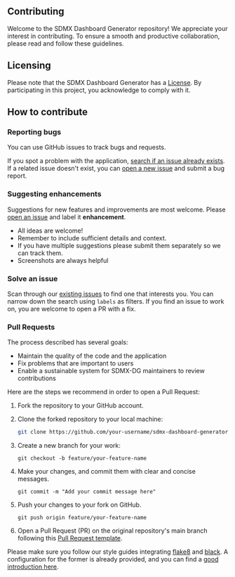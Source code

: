 ## Contributing

Welcome to the SDMX Dashboard Generator repository! We appreciate your interest in contributing. To ensure a smooth and productive collaboration, please read and follow these guidelines.

## Licensing

Please note that the SDMX Dashboard Generator has a [License](LICENCE.pdf). By participating in this project, you acknowledge to comply with it.

## How to contribute

### Reporting bugs

You can use GitHub issues to track bugs and requests.

If you spot a problem with the application, [search if an issue already exists](https://github.com/bis-med-it/SDMX-dashboard-generator/issues). If a related issue doesn't exist, you can [open a new issue](https://github.com/bis-med-it/SDMX-dashboard-generator/issues/new) and submit a bug report.

### Suggesting enhancements

Suggestions for new features and improvements are most welcome. Please [open an issue](https://github.com/bis-med-it/SDMX-dashboard-generator/issues/new) and label it **enhancement**.

- All ideas are welcome!
- Remember to include sufficient details and context.
- If you have multiple suggestions please submit them separately so we can track them.
- Screenshots are always helpful

### Solve an issue

Scan through our [existing issues](https://github.com/bis-med-it/SDMX-dashboard-generator/issues) to find one that interests you. You can narrow down the search using `labels` as filters.
If you find an issue to work on, you are welcome to open a PR with a fix.

### Pull Requests

The process described has several goals:

- Maintain the quality of the code and the application
- Fix problems that are important to users
- Enable a sustainable system for SDMX-DG maintainers to review contributions

Here are the steps we recommend in order to open a Pull Request:

1. Fork the repository to your GitHub account.

2. Clone the forked repository to your local machine:

   ```bash
   git clone https://github.com/your-username/sdmx-dashboard-generator.git
   ```
3. Create a new branch for your work:

    ```
    git checkout -b feature/your-feature-name
    ```

4. Make your changes, and commit them with clear and concise messages.

    ```
    git commit -m "Add your commit message here"
    ```

5. Push your changes to your fork on GitHub.

    ```
    git push origin feature/your-feature-name
    ```

6. Open a Pull Request (PR) on the original repository's main branch following this [Pull Request template](../.github/PULL_REQUEST_TEMPLATE/pull_request_template.md).

Please make sure you follow our style guides integrating [flake8](https://flake8.pycqa.org/en/latest/) and [black](https://black.readthedocs.io/en/stable/index.html). A configuration for the former is already provided, and you can find a [good introduction here](https://medium.com/@huzaifazahoor654/improving-code-quality-with-flake8-and-black-a-guide-for-python-developers-c374168d5884).